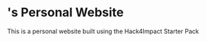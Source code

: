 # <Tyler>'s Personal Website
This is a personal website built using the Hack4Impact Starter Pack
<Description of website: WIP>

